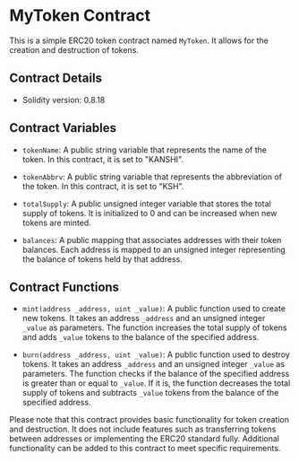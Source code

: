 # MyToken Contract

This is a simple ERC20 token contract named `MyToken`. It allows for the creation and destruction of tokens.

## Contract Details

- Solidity version: 0.8.18

## Contract Variables

- `tokenName`: A public string variable that represents the name of the token. In this contract, it is set to "KANSHI".

- `tokenAbbrv`: A public string variable that represents the abbreviation of the token. In this contract, it is set to "KSH".

- `totalSupply`: A public unsigned integer variable that stores the total supply of tokens. It is initialized to 0 and can be increased when new tokens are minted.

- `balances`: A public mapping that associates addresses with their token balances. Each address is mapped to an unsigned integer representing the balance of tokens held by that address.

## Contract Functions

- `mint(address _address, uint _value)`: A public function used to create new tokens. It takes an address `_address` and an unsigned integer `_value` as parameters. The function increases the total supply of tokens and adds `_value` tokens to the balance of the specified address.

- `burn(address _address, uint _value)`: A public function used to destroy tokens. It takes an address `_address` and an unsigned integer `_value` as parameters. The function checks if the balance of the specified address is greater than or equal to `_value`. If it is, the function decreases the total supply of tokens and subtracts `_value` tokens from the balance of the specified address.

Please note that this contract provides basic functionality for token creation and destruction. It does not include features such as transferring tokens between addresses or implementing the ERC20 standard fully. Additional functionality can be added to this contract to meet specific requirements.